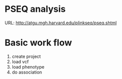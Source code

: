 # PSEQ analysis

URL: http://atgu.mgh.harvard.edu/plinkseq/pseq.shtml

# Basic work flow

1. create project
2. load vcf
3. load phenotype
4. do association

